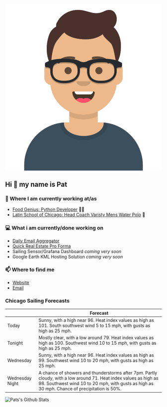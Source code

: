 [![Social banner for p-j-falconer](https://raw.githubusercontent.com/P-J-FALCONER/P-J-FALCONER/master/assets/avataaars.svg)](https://patfalconer.com/)
## Hi :wave: my name is Pat

### 💼 Where I am currently working at/as
- [Food Genius: Python Developer](https://getfoodgenius.com/) 🍔🐍
- [Latin School of Chicago: Head Coach Varisty Mens Water Polo](https://www.latinschool.org/) 🤽


### 💻 What i am currently/done working on
 - [Daily Email Aggregator](https://github.com/P-J-FALCONER/dott_daily_mail)
 - [Quick Real Estate Pro Forma](https://github.com/P-J-FALCONER/henry)
 - Sailing Sensor/Grafana Dashboard *coming very soon*
 - Google Earth KML Hosting Solution *coming very soon*

### 📫 Where to find me
 - [Website](https://patfalconer.com/)
 - [Email](mailto:patrick.j.falconer@gmail.com)


### Chicago Sailing Forecasts
|   | Forecast  |
|---|---|
| Today | Sunny, with a high near 96. Heat index values as high as 101. South southwest wind 5 to 15 mph, with gusts as high as 25 mph. |
| Tonight | Mostly clear, with a low around 79. Heat index values as high as 100. Southwest wind 10 to 15 mph, with gusts as high as 25 mph. |
| Wednesday | Sunny, with a high near 96. Heat index values as high as 99. Southwest wind 10 to 20 mph, with gusts as high as 25 mph. |
| Wednesday Night | A chance of showers and thunderstorms after 7pm. Partly cloudy, with a low around 71. Heat index values as high as 98. Southwest wind 10 to 20 mph, with gusts as high as 30 mph. Chance of precipitation is 50%. |

![Pats's Github Stats](https://github-readme-stats.vercel.app/api?username=p-j-falconer&show_icons=true&theme=radical)
